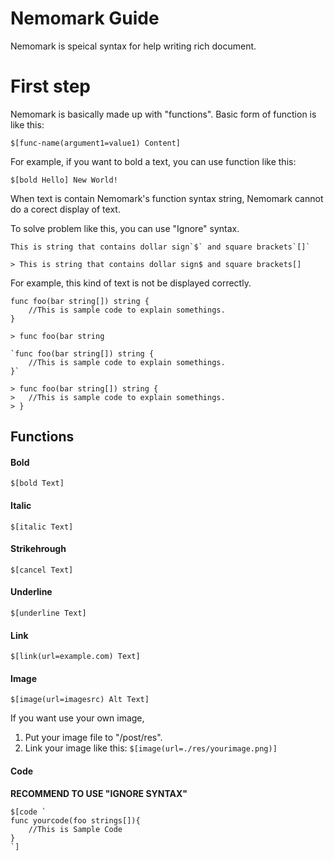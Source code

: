 # Nemomark Guide
Nemomark is speical syntax for help writing rich document.

# First step 
Nemomark is basically made up with "functions". Basic form of function is like this:

``` 
$[func-name(argument1=value1) Content]
```

For example, if you want to bold a text, you can use function like this:
```
$[bold Hello] New World!
```

When text is contain Nemomark's function syntax string, Nemomark cannot do a corect display of text.

To solve problem like this, you can use "Ignore" syntax.
``` 
This is string that contains dollar sign`$` and square brackets`[]`

> This is string that contains dollar sign$ and square brackets[]
```

For example, this kind of text is not be displayed correctly.
```
func foo(bar string[]) string {
    //This is sample code to explain somethings.
}

> func foo(bar string
```

```
`func foo(bar string[]) string {
    //This is sample code to explain somethings.
}`

> func foo(bar string[]) string {
>   //This is sample code to explain somethings.
> }
```

## Functions 

#### Bold
``` $[bold Text] ```

#### Italic 
``` $[italic Text] ```

#### Strikehrough
``` $[cancel Text] ```

#### Underline
``` $[underline Text] ```

#### Link
``` $[link(url=example.com) Text] ```

#### Image 
``` $[image(url=imagesrc) Alt Text] ```

If you want use your own image, 
 1. Put your image file to "/post/res".
 2. Link your image like this: 
 ``` $[image(url=./res/yourimage.png)] ```

#### Code 
**RECOMMEND TO USE "IGNORE SYNTAX"**
``` 
$[code `
func yourcode(foo strings[]){
    //This is Sample Code
}
`] 
```
